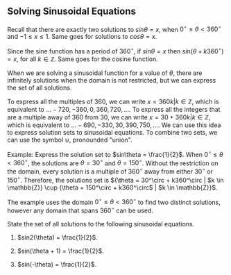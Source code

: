 Solving Sinusoidal Equations
-------

Recall that there are exactly two solutions to $sin\theta = x$, when $0^\circ \le \theta < 360^\circ$ and $-1 \le x \le 1$. Same goes for solutions to $cos\theta = x$.

Since the sine function has a period of $360^\circ$, if $sin\theta = x$ then $sin(\theta+ k360^\circ) = x$, for all $k \in \mathbb{Z}$. Same goes for the cosine function.

When we are solving a sinusoidal function for a value of $\theta$, there are infinitely solutions when the domain is not restricted, but we can express the set of all solutions.

To express all the multiples of 360, we can write ${x = 360k | k \in \mathbb{Z}}$, which is equivalent to ${... -720, -360, 0, 360, 720, ...}$. To express all the integers that are a multiple away of 360 from 30, we can write ${x = 30 + 360k | k \in \mathbb{Z}}$, which is equivalent to ${... -690, -330, 30, 390, 750, ...}$. We can use this idea to express solution sets to sinusoidal equations. To combine two sets, we can use the symbol $\cup$, pronounded "union".

Example: Express the solution set to $sin\theta = \frac{1}{2}$.
When $0^\circ \le \theta< 360^\circ$, the solutions are $\theta = 30^\circ$ and $\theta = 150^\circ$. Without the restriction on the domain, every solution is a multiple of $360^\circ$ away from either $30^\circ$ or $150^\circ$. Therefore, the solutions set is ${\theta = 30^\circ + k360^\circ | $k \in \mathbb{Z}} \cup {\theta = 150^\circ + k360^\circ$ | $k \in \mathbb{Z}}$.

The example uses the domain $0^\circ \le \theta< 360^\circ$ to find two distinct solutions, however any domain that spans $360^\circ$ can be used.


State the set of all solutions to the following sinusoidal equations.

1. $sin2(\theta) = \frac{1}{2}$.

2. $sin(\theta + 1) = \frac{1}{2}$.

3. $sin(-\theta) = \frac{1}{2}$.